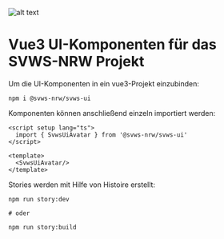 ![alt text](https://user-images.githubusercontent.com/34127980/92908354-71004880-f426-11ea-99ca-9ce758d20c7b.png)

# Vue3 UI-Komponenten für das SVWS-NRW Projekt


Um die UI-Komponenten in ein vue3-Projekt einzubinden:

    npm i @svws-nrw/svws-ui

Komponenten können anschließend einzeln importiert werden:

```vue
<script setup lang="ts">
  import { SvwsUiAvatar } from '@svws-nrw/svws-ui'
</script>

<template>
  <SvwsUiAvatar/>
</template>
```

Stories werden mit Hilfe von Histoire erstellt:

```
npm run story:dev

# oder

npm run story:build
````
